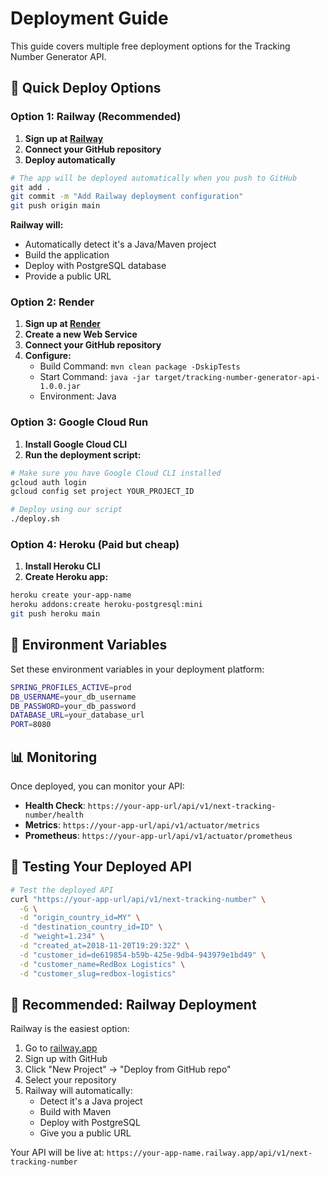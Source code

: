 # Deployment Guide

This guide covers multiple free deployment options for the Tracking Number Generator API.

## 🚀 Quick Deploy Options

### Option 1: Railway (Recommended)

1. **Sign up at [Railway](https://railway.app)**
2. **Connect your GitHub repository**
3. **Deploy automatically**

```bash
# The app will be deployed automatically when you push to GitHub
git add .
git commit -m "Add Railway deployment configuration"
git push origin main
```

**Railway will:**
- Automatically detect it's a Java/Maven project
- Build the application
- Deploy with PostgreSQL database
- Provide a public URL

### Option 2: Render

1. **Sign up at [Render](https://render.com)**
2. **Create a new Web Service**
3. **Connect your GitHub repository**
4. **Configure:**
   - Build Command: `mvn clean package -DskipTests`
   - Start Command: `java -jar target/tracking-number-generator-api-1.0.0.jar`
   - Environment: Java

### Option 3: Google Cloud Run

1. **Install Google Cloud CLI**
2. **Run the deployment script:**

```bash
# Make sure you have Google Cloud CLI installed
gcloud auth login
gcloud config set project YOUR_PROJECT_ID

# Deploy using our script
./deploy.sh
```

### Option 4: Heroku (Paid but cheap)

1. **Install Heroku CLI**
2. **Create Heroku app:**

```bash
heroku create your-app-name
heroku addons:create heroku-postgresql:mini
git push heroku main
```

## 🔧 Environment Variables

Set these environment variables in your deployment platform:

```bash
SPRING_PROFILES_ACTIVE=prod
DB_USERNAME=your_db_username
DB_PASSWORD=your_db_password
DATABASE_URL=your_database_url
PORT=8080
```

## 📊 Monitoring

Once deployed, you can monitor your API:

- **Health Check**: `https://your-app-url/api/v1/next-tracking-number/health`
- **Metrics**: `https://your-app-url/api/v1/actuator/metrics`
- **Prometheus**: `https://your-app-url/api/v1/actuator/prometheus`

## 🧪 Testing Your Deployed API

```bash
# Test the deployed API
curl "https://your-app-url/api/v1/next-tracking-number" \
  -G \
  -d "origin_country_id=MY" \
  -d "destination_country_id=ID" \
  -d "weight=1.234" \
  -d "created_at=2018-11-20T19:29:32Z" \
  -d "customer_id=de619854-b59b-425e-9db4-943979e1bd49" \
  -d "customer_name=RedBox Logistics" \
  -d "customer_slug=redbox-logistics"
```

## 🎯 Recommended: Railway Deployment

Railway is the easiest option:

1. Go to [railway.app](https://railway.app)
2. Sign up with GitHub
3. Click "New Project" → "Deploy from GitHub repo"
4. Select your repository
5. Railway will automatically:
   - Detect it's a Java project
   - Build with Maven
   - Deploy with PostgreSQL
   - Give you a public URL

Your API will be live at: `https://your-app-name.railway.app/api/v1/next-tracking-number`
